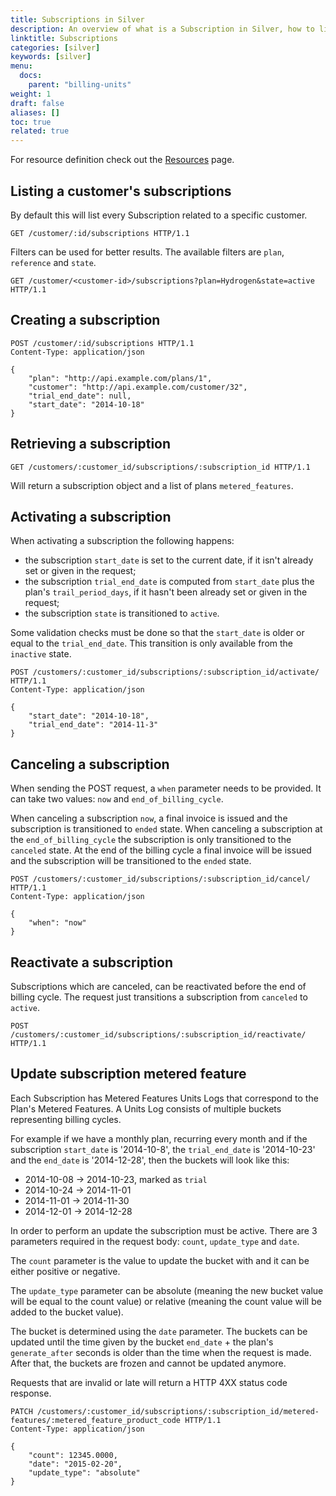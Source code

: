 ```yaml
---
title: Subscriptions in Silver
description: An overview of what is a Subscription in Silver, how to list a customer's subscriptions, as well as the basic operations it supports, like create, activate, cancel and more.
linktitle: Subscriptions
categories: [silver]
keywords: [silver]
menu:
  docs:
    parent: "billing-units"
weight: 1
draft: false
aliases: []
toc: true
related: true
---
```


For resource definition check out the [Resources](../resources.md) page.

## Listing a customer's subscriptions

By default this will list every Subscription related to a specific customer.

``` http
GET /customer/:id/subscriptions HTTP/1.1
```

Filters can be used for better results. The available filters are `plan`, `reference` and `state`.

``` http
GET /customer/<customer-id>/subscriptions?plan=Hydrogen&state=active HTTP/1.1
```

## Creating a subscription

``` http
POST /customer/:id/subscriptions HTTP/1.1
Content-Type: application/json

{
    "plan": "http://api.example.com/plans/1",
    "customer": "http://api.example.com/customer/32",
    "trial_end_date": null,
    "start_date": "2014-10-18"
}
```

## Retrieving a subscription

``` http
GET /customers/:customer_id/subscriptions/:subscription_id HTTP/1.1
```

Will return a subscription object and a list of plans `metered_features`.

## Activating a subscription

When activating a subscription the following happens:

* the subscription `start_date` is set to the current date, if it isn't already set or given in the request;
* the subscription `trial_end_date` is computed from `start_date` plus the plan's `trail_period_days`, if it hasn't been already set or given in the request;
* the subscription `state` is transitioned to `active`.

Some validation checks must be done so that the `start_date` is older or equal to the `trial_end_date`. This transition is only available from the `inactive` state.

``` http
POST /customers/:customer_id/subscriptions/:subscription_id/activate/ HTTP/1.1
Content-Type: application/json

{
    "start_date": "2014-10-18",
    "trial_end_date": "2014-11-3"
}
```

## Canceling a subscription

When sending the POST request, a `when` parameter needs to be provided. It can take two values: `now` and `end_of_billing_cycle`.

When canceling a subscription `now`, a final invoice is issued and the subscription is transitioned to `ended` state.
When canceling a subscription at the `end_of_billing_cycle` the subscription is only transitioned to the `canceled` state. At the end of the billing cycle a final invoice will be issued and the subscription will be transitioned to the `ended` state.

``` http
POST /customers/:customer_id/subscriptions/:subscription_id/cancel/ HTTP/1.1
Content-Type: application/json

{
    "when": "now"
}
```

## Reactivate a subscription

Subscriptions which are canceled, can be reactivated before the end of billing cycle. The request just transitions a subscription from `canceled` to `active`.

``` http
POST /customers/:customer_id/subscriptions/:subscription_id/reactivate/ HTTP/1.1
```

## Update subscription metered feature

Each Subscription has Metered Features Units Logs that correspond to the Plan's Metered Features.
A Units Log consists of multiple buckets representing billing cycles.

For example if we have a monthly plan, recurring every month and if the subscription `start_date` is '2014-10-8', the `trial_end_date` is '2014-10-23' and the `end_date` is '2014-12-28', then the buckets will look like this:

* 2014-10-08 -> 2014-10-23, marked as `trial`
* 2014-10-24 -> 2014-11-01
* 2014-11-01 -> 2014-11-30
* 2014-12-01 -> 2014-12-28

In order to perform an update the subscription must be active.
There are 3 parameters required in the request body: `count`, `update_type` and `date`.

The `count` parameter is the value to update the bucket with and it can be either positive or negative.

The `update_type` parameter can be absolute (meaning the new bucket value will be equal to the count value) or relative (meaning the count value will be added to the bucket value).

The bucket is determined using the `date` parameter.
The buckets can be updated until the time given by the bucket `end_date` + the plan's `generate_after` seconds is older than the time when the request is made.
After that, the buckets are frozen and cannot be updated anymore.

Requests that are invalid or late will return a HTTP 4XX status code response.

``` http
PATCH /customers/:customer_id/subscriptions/:subscription_id/metered-features/:metered_feature_product_code HTTP/1.1
Content-Type: application/json

{
    "count": 12345.0000,
    "date": "2015-02-20",
    "update_type": "absolute"
}
```
